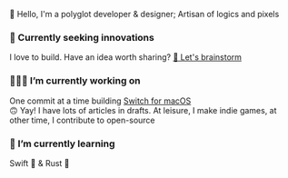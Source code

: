 <!--
**ahkohd/ahkohd** is a ✨ _special_ ✨ repository because its `README.md` (this file) appears on your GitHub profile.

Here are some ideas to get you started:

- 🔭 I’m currently working on ...
- 🌱 I’m currently learning ...
- 👯 I’m looking to collaborate on ...
- 🤔 I’m looking for help with ...
- 💬 Ask me about ...
- 📫 How to reach me: ...
- 😄 Pronouns: ...
- ⚡ Fun fact: ...
-->

👋 Hello, I'm a polyglot developer & designer; Artisan of logics and pixels

### 🔮 Currently seeking innovations
I love to build. Have an idea worth sharing? [💬 Let's brainstorm](https://twitter.com/messages/compose?recipient_id=2212463825&text=Hello%2C%20world!)

### 👷🏽‍♂️ I’m currently working on
One commit at a time building [Switch for macOS](https://get-switch.app)
<br/>
🙃 Yay! I have lots of articles in drafts. At leisure, I make indie games, at other time, I contribute to open-source

### 🌱 I’m currently learning
Swift 🦅 & Rust 🦀
